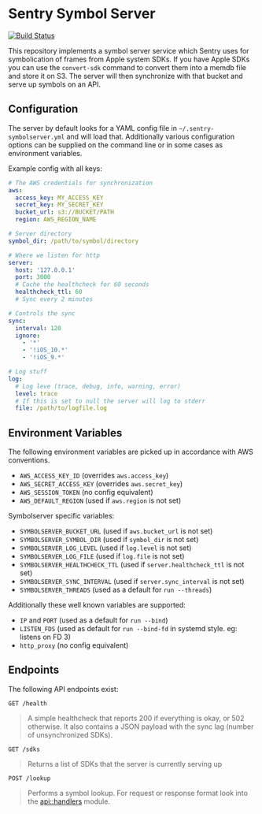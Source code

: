 # Sentry Symbol Server

[![Build Status](https://travis-ci.org/getsentry/symbolserver.svg?branch=master)](https://travis-ci.org/getsentry/symbolserver)

This repository implements a symbol server service which Sentry uses for
symbolication of frames from Apple system SDKs.  If you have Apple SDKs
you can use the `convert-sdk` command to convert them into a memdb file
and store it on S3.  The server will then synchronize with that bucket
and serve up symbols on an API.

## Configuration

The server by default looks for a YAML config file in
`~/.sentry-symbolserver.yml` and will load that.  Additionally various
configuration options can be supplied on the command line or in some
cases as environment variables.

Example config with all keys:

```yaml
# The AWS credentials for synchronization
aws:
  access_key: MY_ACCESS_KEY
  secret_key: MY_SECRET_KEY
  bucket_url: s3://BUCKET/PATH
  region: AWS_REGION_NAME

# Server directory
symbol_dir: /path/to/symbol/directory

# Where we listen for http
server:
  host: '127.0.0.1'
  port: 3000
  # Cache the healthcheck for 60 seconds
  healthcheck_ttl: 60
  # Sync every 2 minutes

# Controls the sync
sync:
  interval: 120
  ignore:
    - '*'
    - '!iOS_10.*'
    - '!iOS_9.*'

# Log stuff
log:
  # Log leve (trace, debug, info, warning, error)
  level: trace
  # If this is set to null the server will log to stderr
  file: /path/to/logfile.log
```

## Environment Variables

The following environment variables are picked up in accordance with
AWS conventions.

* `AWS_ACCESS_KEY_ID` (overrides `aws.access_key`)
* `AWS_SECRET_ACCESS_KEY` (overrides `aws.secret_key`)
* `AWS_SESSION_TOKEN` (no config equivalent)
* `AWS_DEFAULT_REGION` (used if `aws.region` is not set)

Symbolserver specific variables:

* `SYMBOLSERVER_BUCKET_URL` (used if `aws.bucket_url` is not set)
* `SYMBOLSERVER_SYMBOL_DIR` (used if `symbol_dir` is not set)
* `SYMBOLSERVER_LOG_LEVEL` (used if `log.level` is not set)
* `SYMBOLSERVER_LOG_FILE` (used if `log.file` is not set)
* `SYMBOLSERVER_HEALTHCHECK_TTL` (used if `server.healthcheck_ttl` is not set)
* `SYMBOLSERVER_SYNC_INTERVAL` (used if `server.sync_interval` is not set)
* `SYMBOLSERVER_THREADS` (used as a default for `run --threads`)

Additionally these well known variables are supported:

* `IP` and `PORT` (used as a default for `run --bind`)
* `LISTEN_FDS` (used as default for `run --bind-fd` in systemd style. eg: listens on FD 3)
* `http_proxy` (no config equivalent)

## Endpoints

The following API endpoints exist:

`GET /health`
> A simple healthcheck that reports 200 if everything is okay, or 502 otherwise.  It
> also contains a JSON payload with the sync lag (number of unsynchronized SDKs).

`GET /sdks`
> Returns a list of SDKs that the server is currently serving up

`POST /lookup`
> Performs a symbol lookup.  For request or response format look into the
> [api::handlers](https://github.com/getsentry/symbolserver/blob/master/src/api/handlers.rs)
> module.
